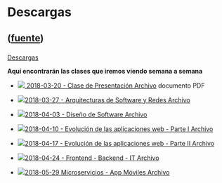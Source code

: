 # Descargas
([fuente](https://campus.exactas.uba.ar/course/view.php?id=1060&section=2))
---
###
[Descargas](https://campus.exactas.uba.ar/course/view.php?id=1060&section=2)

 **Aquí encontrarán las clases que iremos viendo semana a semana**

  - [![ ](https://campus.exactas.uba.ar/theme/image.php/aardvark/core/1524752928/f/pdf-24) 2018-03-20 - Clase de Presentación Archivo](https://campus.exactas.uba.ar/mod/resource/view.php?id=60103) documento PDF

  - [![ ](https://campus.exactas.uba.ar/theme/image.php/aardvark/core/1524752928/f/pdf-24)2018-03-27 - Arquitecturas de Software y Redes Archivo](https://campus.exactas.uba.ar/mod/resource/view.php?id=60356)

  - [![ ](https://campus.exactas.uba.ar/theme/image.php/aardvark/core/1524752928/f/pdf-24)2018-04-03 - Diseño de Software Archivo](https://campus.exactas.uba.ar/mod/resource/view.php?id=60552)

  - [![ ](https://campus.exactas.uba.ar/theme/image.php/aardvark/core/1524752928/f/pdf-24)2018-04-10 - Evolución de las aplicaciones web - Parte I Archivo](https://campus.exactas.uba.ar/mod/resource/view.php?id=61212)

  - [![ ](https://campus.exactas.uba.ar/theme/image.php/aardvark/core/1524752928/f/pdf-24)2018-04-17 - Evolución de las aplicaciones web - Parte II Archivo](https://campus.exactas.uba.ar/mod/resource/view.php?id=61213)

  - [![ ](https://campus.exactas.uba.ar/theme/image.php/aardvark/core/1524752928/f/pdf-24)2018-04-24 - Frontend - Backend - IT Archivo](https://campus.exactas.uba.ar/mod/resource/view.php?id=62825)

  - [![ ](https://campus.exactas.uba.ar/theme/image.php/aardvark/core/1524752928/f/pdf-24)2018-05-29 Microservicios - App Móviles Archivo](https://campus.exactas.uba.ar/mod/resource/view.php?id=63381)

